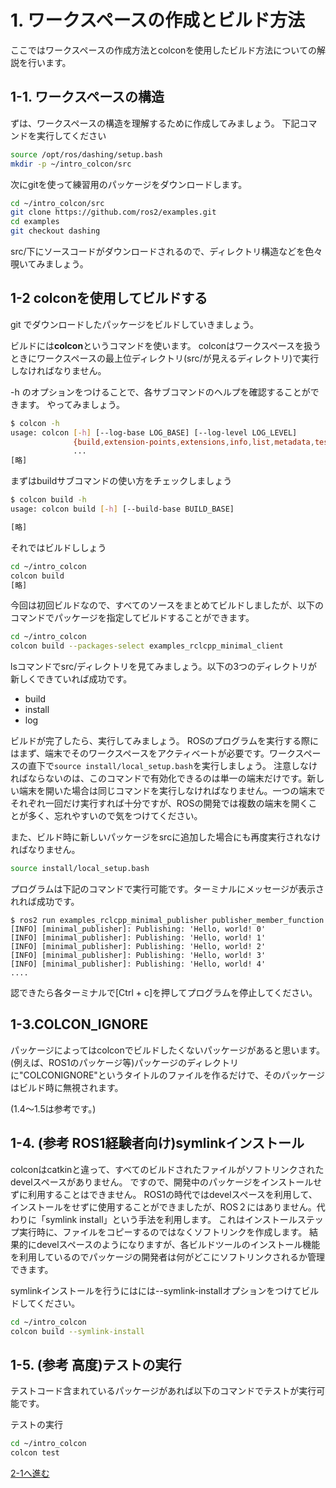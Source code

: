 # 1. ワークスペースの作成とビルド方法

ここではワークスペースの作成方法とcolconを使用したビルド方法についての解説を行います。

## 1-1. ワークスペースの構造

ずは、ワークスペースの構造を理解するために作成してみましょう。
下記コマンドを実行してください

```sh
source /opt/ros/dashing/setup.bash
mkdir -p ~/intro_colcon/src
```

次にgitを使って練習用のパッケージをダウンロードします。

```sh
cd ~/intro_colcon/src
git clone https://github.com/ros2/examples.git
cd examples
git checkout dashing
```

src/下にソースコードがダウンロードされるので、ディレクトリ構造などを色々覗いてみましょう。

## 1-2 colconを使用してビルドする

git でダウンロードしたパッケージをビルドしていきましょう。

ビルドには**colcon**というコマンドを使います。
colconはワークスペースを扱うときにワークスペースの最上位ディレクトリ(src/が見えるディレクトリ)で実行しなければなりません。

-h のオプションをつけることで、各サブコマンドのヘルプを確認することができます。
やってみましょう。

```sh
$ colcon -h
usage: colcon [-h] [--log-base LOG_BASE] [--log-level LOG_LEVEL]
              {build,extension-points,extensions,info,list,metadata,test,test-result,version-check}
              ...
[略]
```

まずはbuildサブコマンドの使い方をチェックしましょう

``` sh
$ colcon build -h
usage: colcon build [-h] [--build-base BUILD_BASE]

[略]
```

それではビルドししょう

``` sh
cd ~/intro_colcon
colcon build
[略]
```

今回は初回ビルドなので、すべてのソースをまとめてビルドしましたが、以下のコマンドでパッケージを指定してビルドすることができます。

``` sh
cd ~/intro_colcon
colcon build --packages-select examples_rclcpp_minimal_client
```

lsコマンドでsrc/ディレクトリを見てみましょう。以下の3つのディレクトリが新しくできていれば成功です。

- build
- install
- log

ビルドが完了したら、実行してみましょう。
ROSのプログラムを実行する際にはまず、端末でそのワークスペースをアクティベートが必要です。ワークスペースの直下で```source install/local_setup.bash```を実行しましょう。
注意しなければならないのは、このコマンドで有効化できるのは単一の端末だけです。新しい端末を開いた場合は同じコマンドを実行しなければなりません。一つの端末でそれぞれ一回だけ実行すれば十分ですが、ROSの開発では複数の端末を開くことが多く、忘れやすいので気をつけてください。

また、ビルド時に新しいパッケージをsrcに追加した場合にも再度実行されなければなりません。

``` sh
source install/local_setup.bash
```

プログラムは下記のコマンドで実行可能です。ターミナルにメッセージが表示されれば成功です。

``` shell
$ ros2 run examples_rclcpp_minimal_publisher publisher_member_function
[INFO] [minimal_publisher]: Publishing: 'Hello, world! 0'
[INFO] [minimal_publisher]: Publishing: 'Hello, world! 1'
[INFO] [minimal_publisher]: Publishing: 'Hello, world! 2'
[INFO] [minimal_publisher]: Publishing: 'Hello, world! 3'
[INFO] [minimal_publisher]: Publishing: 'Hello, world! 4'
....
```

認できたら各ターミナルで[Ctrl + c]を押してプログラムを停止してください。

## 1-3.COLCON_IGNORE

パッケージによってはcolconでビルドしたくないパッケージがあると思います。(例えば、ROS1のパッケージ等)パッケージのディレクトリに"COLCONIGNORE"というタイトルのファイルを作るだけで、そのパッケージはビルド時に無視されます。

(1.4〜1.5は参考です。)

## 1-4. (参考 ROS1経験者向け)symlinkインストール

colconはcatkinと違って、すべてのビルドされたファイルがソフトリンクされたdevelスペースがありません。 ですので、開発中のパッケージをインストールせずに利用することはできません。 ROS1の時代ではdevelスペースを利用して、インストールをせずに使用することができましたが、ROS２にはありません。代わりに「symlink install」という手法を利用します。 これはインストールステップ実行時に、ファイルをコピーするのではなくソフトリンクを作成します。 結果的にdevelスペースのようになりますが、各ビルドツールのインストール機能を利用しているのでパッケージの開発者は何がどこにソフトリンクされるか管理できます。

symlinkインストールを行うにはには--symlink-installオプションをつけてビルドしてください。

```sh
cd ~/intro_colcon
colcon build --symlink-install
```

## 1-5. (参考 高度)テストの実行

テストコード含まれているパッケージがあれば以下のコマンドでテストが実行可能です。

テストの実行

```sh
cd ~/intro_colcon
colcon test
```

[2-1へ進む](2_1_ROS2_API.md)
